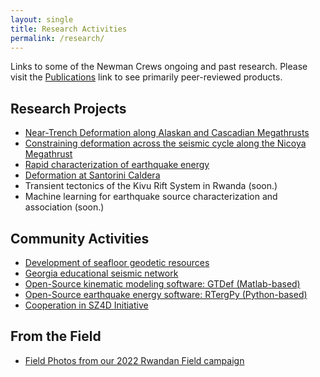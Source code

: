 ```yaml
---
layout: single
title: Research Activities
permalink: /research/
---
```


Links to some of the Newman Crews ongoing and past research. Please visit the [Publications](/pubs/) link to see primarily peer-reviewed products.

## Research Projects
* [Near-Trench Deformation along Alaskan and Cascadian Megathrusts](https://www.seafloorgeodesy.org/commexp)
* [Constraining deformation across the seismic cycle along the Nicoya Megathrust](https://nicoya.eas.gatech.edu/)
* [Rapid characterization of earthquake energy](http://geophysics.eas.gatech.edu/people/anewman/research/RTerg/)
* [Deformation at Santorini Caldera](http://geophysics.eas.gatech.edu/people/anewman/research/Santorini.html)
* Transient tectonics of the Kivu Rift System in Rwanda (soon.) 
* Machine learning for earthquake source characterization and association (soon.)

## Community Activities
* [Development of seafloor geodetic resources](https://seafloorgeodesy.org)
* [Georgia educational seismic network](http://geophysics.eas.gatech.edu/GTEQ/)
* [Open-Source kinematic modeling software: GTDef (Matlab-based)](https://github.com/avnewman/GTDef)
* [Open-Source earthquake energy software: RTergPy (Python-based)](https://github.com/avnewman/rtergpy)
* [Cooperation in SZ4D Initiative](https://www.sz4d.org)

## From the Field

* [Field Photos from our 2022 Rwandan Field campaign](../field/rwanda.html)